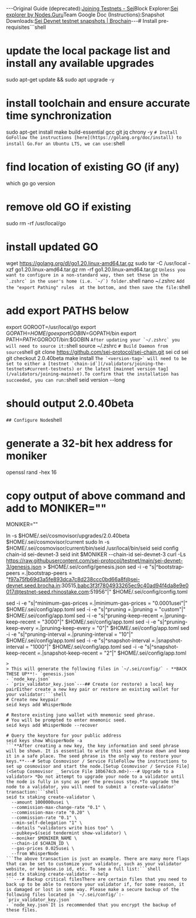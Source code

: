 ---Original Guide (deprecated):[Joining Testnets - Sei](https://docs.seinetwork.io/nodes-and-validators/joining-testnets#adding-a-validator-node "Joining Testnets - Sei")Block Explorer:[Sei explorer by Nodes.Guru](https://devnet.sei.explorers.guru/validators "Sei explorer by Nodes.Guru")Team Google Doc (Instructions):[](https://docs.google.com/document/d/1fa7EqAt3EbfrtL_nW6gNvkKnNJ0h1DW_Vp8RTkQBx90/edit#)Snapshot Downloads:[Sei Devnet testnet snapshots | Brochain](https://brocha.in/testnet/sei-devnet/snapshot "Sei Devnet testnet snapshots | Brochain")---# Install pre-requisites```shell
# update the local package list and install any available upgrades
sudo apt-get update && sudo apt upgrade -y

# install toolchain and ensure accurate time synchronization
sudo apt-get install make build-essential gcc git jq chrony -y
```# Install GoFollow the instructions [here](https://golang.org/doc/install) to install Go.For an Ubuntu LTS, we can use:```shell
# find location of existing GO (if any)
which go
go version

# remove old GO if existing
sudo rm -rf /usr/local/go

# install updated GO
wget https://golang.org/dl/go1.20.linux-amd64.tar.gz
sudo tar -C /usr/local -xzf go1.20.linux-amd64.tar.gz
rm -rf go1.20.linux-amd64.tar.gz
```Unless you want to configure in a non-standard way, then set these in the `.zshrc` in the user's home (i.e. `~/`) folder.```shell
nano ~/.zshrc
```Add the "export Pathing" rules  at the bottom, and then save the file:```shell
# add export PATHS below
export GOROOT=/usr/local/go
export GOPATH=$HOME/go
export GOBIN=$GOPATH/bin
export PATH=$PATH:$GOROOT/bin:$GOBIN
```After updating your `~/.zshrc` you will need to source it:```shell
source ~/.zshrc
```# Build Daemon from source```shell
git clone https://github.com/sei-protocol/sei-chain.git sei
cd sei
git checkout 2.0.40beta
make install
```The `<version-tag>` will need to be set to either a [testnet `chain-id`](/validators/joining-the-testnets#current-testnets) or the latest [mainnet version tag](/validators/joining-mainnet).To confirm that the installation has succeeded, you can run:```shell
seid version --long

# should output 2.0.40beta
```## Configure Node```shell
# generate a 32-bit hex address for moniker
openssl rand -hex 16

# copy output of above command and add to MONIKER=""
MONIKER=""

ln -s $HOME/.sei/cosmovisor/upgrades/2.0.40beta $HOME/.sei/cosmovisor/current
sudo ln -s $HOME/.sei/cosmovisor/current/bin/seid /usr/local/bin/seid
seid config chain-id sei-devnet-3
seid init $MONIKER --chain-id sei-devnet-3
curl -Ls https://raw.githubusercontent.com/sei-protocol/testnet/main/sei-devnet-3/genesis.json > $HOME/.sei/config/genesis.json
sed -i -e "s|^bootstrap-peers *=.*|bootstrap-peers = \"f97a75fb69d3a5fe893dca7c8d238ccc0bd66a8f@sei-devnet.seed.brocha.in:30515,babc3f3f7804933265ec9c40ad94f4da8e9e0017@testnet-seed.rhinostake.com:51956\"|" $HOME/.sei/config/config.toml

sed -i -e "s|^minimum-gas-prices *=.*|minimum-gas-prices = \"0.0001usei\"|" $HOME/.sei/config/app.toml
sed -i -e "s|^pruning *=.*|pruning = \"custom\"|" $HOME/.sei/config/app.toml
sed -i -e "s|^pruning-keep-recent *=.*|pruning-keep-recent = \"3000\"|" $HOME/.sei/config/app.toml
sed -i -e "s|^pruning-keep-every *=.*|pruning-keep-every = \"0\"|" $HOME/.sei/config/app.toml
sed -i -e "s|^pruning-interval *=.*|pruning-interval = \"10\"|" $HOME/.sei/config/app.toml
sed -i -e "s|^snapshot-interval *=.*|snapshot-interval = \"1000\"|" $HOME/.sei/config/app.toml
sed -i -e "s|^snapshot-keep-recent *=.*|snapshot-keep-recent = \"2\"|" $HOME/.sei/config/app.toml
```> **IMPORTANT: **
>
> This will generate the following files in `~/.sei/config/` - **BACK THESE UP**!- `genesis.json`
- `node_key.json`
- `priv_validator_key.json`---## Create (or restore) a local key pairEither create a new key pair or restore an existing wallet for your validator:```shell
# Create new keypair
seid keys add WhisperNode

# Restore existing juno wallet with mnemonic seed phrase.
# You will be prompted to enter mnemonic seed.
seid keys add WhisperNode --recover

# Query the keystore for your public address
seid keys show WhisperNode -a
```**After creating a new key, the key information and seed phrase will be shown. It is essential to write this seed phrase down and keep it in a safe place. The seed phrase is the only way to restore your keys.**---# Setup Cosmovisor / Service FileFollow the instructions to set up cosmovisor and start the node.[Setup Cosmovisor / Service File](<Setup Cosmovisor _ Service File 10b674cb.md>)---# Upgrade to a validator> *Do not attempt to upgrade your node to a validator until the node is fully in sync as per the previous step.*To upgrade the node to a validator, you will need to submit a `create-validator` transaction:```shell
seid tx staking create-validator \
  --amount 1000000usei \
  --commission-max-change-rate "0.1" \
  --commission-max-rate "0.20" \
  --commission-rate "0.1" \
  --min-self-delegation "1" \
  --details "validators write bios too" \
  --pubkey=$(seid tendermint show-validator) \
  --moniker $MONIKER_NAME \
  --chain-id $CHAIN_ID \
  --gas-prices 0.025usei \
  --from WhisperNode
```The above transaction is just an example. There are many more flags that can be set to customize your validator, such as your validator website, or keybase.io id, etc. To see a full list:```shell
seid tx staking create-validator --help
```---# Backup critical filesThere are certain files that you need to back up to be able to restore your validator if, for some reason, it is damaged or lost in some way. Please make a secure backup of the following files located in `~/.sei/config/`:- `priv_validator_key.json`
- `node_key.json`It is recommended that you encrypt the backup of these files.
